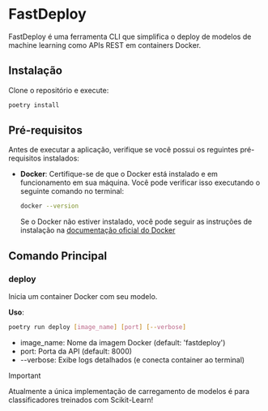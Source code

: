 # FastDeploy
FastDeploy é uma ferramenta CLI que simplifica o deploy de modelos de machine learning como APIs REST em containers Docker.

## Instalação
Clone o repositório e execute:
```bash
poetry install
```

## Pré-requisitos

Antes de executar a aplicação, verifique se você possui os reguintes pré-requisitos instalados:

- **Docker**: Certifique-se de que o Docker está instalado e em funcionamento em sua máquina. Você pode verificar isso executando o seguinte comando no terminal:

    ```bash
    docker --version
    ```

    Se o Docker não estiver instalado, você pode seguir as instruções de instalação na [documentação oficial do Docker](https://docs.docker.com/engine/install/)

## Comando Principal
 
### deploy

Inicia um container Docker com seu modelo.

**Uso**:
```bash
poetry run deploy [image_name] [port] [--verbose]
```
- image_name: Nome da imagem Docker (default: 'fastdeploy')
- port: Porta da API (default: 8000)
- --verbose: Exibe logs detalhados (e conecta container ao terminal)

> [!IMPORTANT]  
> Atualmente a única implementação de carregamento de modelos é para classificadores treinados com Scikit-Learn!